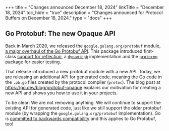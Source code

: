 +++
title = "Changes announced December 18, 2024"
linkTitle = "December 18, 2024"
toc_hide = "true"
description = "Changes announced for Protocol Buffers on December 18, 2024."
type = "docs"
+++

## Go Protobuf: The new Opaque API

Back in March 2020, we released the `google.golang.org/protobuf` module,
[a major overhaul of the Go Protobuf API](https://go.dev/blog/protobuf-apiv2).
This package introduced first-class
[support for reflection](https://pkg.go.dev/google.golang.org/protobuf/reflect/protoreflect),
a [`dynamicpb`](https://pkg.go.dev/google.golang.org/protobuf/types/dynamicpb)
implementation and the
[`protocmp`](https://pkg.go.dev/google.golang.org/protobuf/testing/protocmp)
package for easier testing.

That release introduced a new protobuf module with a new API. Today, we are
releasing an additional API for generated code, meaning the Go code in the
`.pb.go` files created by the protocol compiler (`protoc`). The blog post at
https://go.dev/blog/protobuf-opaque explains our motivation for creating a new
API and shows you how to use it in your projects.

To be clear: We are not removing anything. We will continue to support the
existing API for generated code, just like we still support the older protobuf
module (by wrapping the `google.golang.org/protobuf` implementation). Go is
[committed to backwards compatibility](https://go.dev/blog/compat) and this
applies to Go Protobuf, too!
